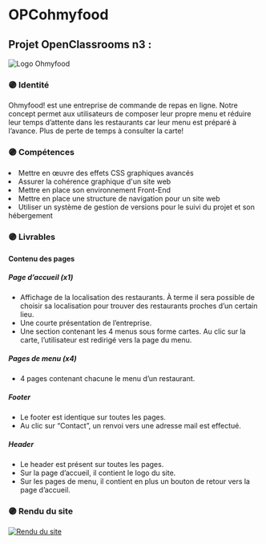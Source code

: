 # OPCohmyfood
<h2>Projet OpenClassrooms n3 :</h2>

<img src="https://rafaeladev.github.io/OPCohmyfood/images/logo/ohmyfood.png" alt="Logo Ohmyfood">

<h3>🟣 Identité</h3>
<p>Ohmyfood! est une entreprise de commande de repas en ligne. Notre concept permet aux utilisateurs de composer leur propre menu et réduire leur temps d’attente dans les restaurants car leur menu est préparé à l’avance. Plus de perte de temps à consulter la carte!</p>

<h3>🟣 Compétences</h3>
<li>Mettre en œuvre des effets CSS graphiques avancés</li>
<li>Assurer la cohérence graphique d'un site web</li>
<li>Mettre en place son environnement Front-End</li>
<li>Mettre en place une structure de navigation pour un site web</li>
<li>Utiliser un système de gestion de versions pour le suivi du projet et son hébergement</li>

<h3>🟣 Livrables</h3>
<h4>Contenu des pages</h4>

<h5>Page d’accueil (x1)</h5>
  <ul>
    <li>Affichage de la localisation des restaurants. À terme il sera possible de choisir sa localisation pour trouver des restaurants proches d’un certain lieu.</li>
    <li>Une courte présentation de l’entreprise.</li>
    <li>Une section contenant les 4 menus sous forme cartes. Au clic sur la carte, l’utilisateur est redirigé vers la page du menu.</li>
  </ul>
<h5>Pages de menu (x4)</h5>
  <ul>
    <li>4 pages contenant chacune le menu d’un restaurant.</li>
  </ul>
<h5>Footer</h5>
  <ul>
    <li>Le footer est identique sur toutes les pages.</li>
    <li>Au clic sur “Contact”, un renvoi vers une adresse mail est effectué.</li>
  </ul>
<h5>Header</h5>
  <ul>
    <li>Le header est présent sur toutes les pages.</li>
    <li>Sur la page d’accueil, il contient le logo du site.</li>
    <li>Sur les pages de menu, il contient en plus un bouton de retour vers la page d’accueil.</li>
  </ul>

<h3>🟣 Rendu du site</h3>
<a href="https://rafaeladev.github.io/OPCohmyfood/" target="_blank"><img src="https://rafaeladev.github.io/OPCohmyfood/images/screencapture-rafaeladev-github-io-OPCohmyfood-index-html-2022-11-21-17_52_44.png" alt="Rendu du site"></a>
